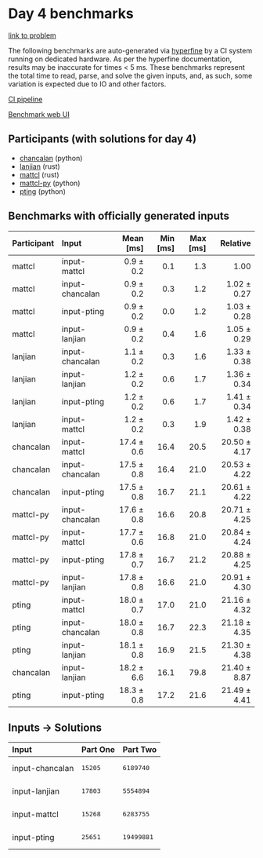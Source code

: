# Day 4 benchmarks

[link to problem](https://adventofcode.com/2023/day/4)

The following benchmarks are auto-generated via
[hyperfine](https://github.com/sharkdp/hyperfine) by a CI system running on
dedicated hardware. As per the hyperfine documentation, results may be
inaccurate for times < 5 ms. These benchmarks represent the total time to read,
parse, and solve the given inputs, and, as such, some variation is expected due
to IO and other factors.

[CI pipeline](http://ci.papercode.net:8080/teams/main/pipelines/aoc2023)

[Benchmark web UI](https://aoc.ancalagon.black)


## Participants (with solutions for day 4)

- [chancalan](https://github.com/chancalan/aoc2023) (python)
- [lanjian](https://github.com/lanjian/aoc-2023) (rust)
- [mattcl](https://github.com/mattcl/aoc2023) (rust)
- [mattcl-py](https://github.com/mattcl/aoc2023-py) (python)
- [pting](https://github.com/pting/aoc2023) (python)


## Benchmarks with officially generated inputs

| Participant | Input | Mean [ms] | Min [ms] | Max [ms] | Relative |
|:---|:---|---:|---:|---:|---:|
| mattcl | input-mattcl | 0.9 ± 0.2 | 0.1 | 1.3 | 1.00 |
| mattcl | input-chancalan | 0.9 ± 0.2 | 0.3 | 1.2 | 1.02 ± 0.27 |
| mattcl | input-pting | 0.9 ± 0.2 | 0.0 | 1.2 | 1.03 ± 0.28 |
| mattcl | input-lanjian | 0.9 ± 0.2 | 0.4 | 1.6 | 1.05 ± 0.29 |
| lanjian | input-chancalan | 1.1 ± 0.2 | 0.3 | 1.6 | 1.33 ± 0.38 |
| lanjian | input-lanjian | 1.2 ± 0.2 | 0.6 | 1.7 | 1.36 ± 0.34 |
| lanjian | input-pting | 1.2 ± 0.2 | 0.6 | 1.7 | 1.41 ± 0.34 |
| lanjian | input-mattcl | 1.2 ± 0.2 | 0.3 | 1.9 | 1.42 ± 0.38 |
| chancalan | input-mattcl | 17.4 ± 0.6 | 16.4 | 20.5 | 20.50 ± 4.17 |
| chancalan | input-chancalan | 17.5 ± 0.8 | 16.4 | 21.0 | 20.53 ± 4.22 |
| chancalan | input-pting | 17.5 ± 0.8 | 16.7 | 21.1 | 20.61 ± 4.22 |
| mattcl-py | input-chancalan | 17.6 ± 0.8 | 16.6 | 20.8 | 20.71 ± 4.25 |
| mattcl-py | input-mattcl | 17.7 ± 0.6 | 16.8 | 21.0 | 20.84 ± 4.24 |
| mattcl-py | input-pting | 17.8 ± 0.7 | 16.7 | 21.2 | 20.88 ± 4.25 |
| mattcl-py | input-lanjian | 17.8 ± 0.8 | 16.6 | 21.0 | 20.91 ± 4.30 |
| pting | input-mattcl | 18.0 ± 0.7 | 17.0 | 21.0 | 21.16 ± 4.32 |
| pting | input-chancalan | 18.0 ± 0.8 | 16.7 | 22.3 | 21.18 ± 4.35 |
| pting | input-lanjian | 18.1 ± 0.8 | 16.9 | 21.5 | 21.30 ± 4.38 |
| chancalan | input-lanjian | 18.2 ± 6.6 | 16.1 | 79.8 | 21.40 ± 8.87 |
| pting | input-pting | 18.3 ± 0.8 | 17.2 | 21.6 | 21.49 ± 4.41 |


## Inputs -> Solutions

| Input | Part One | Part Two |
|:---|:---|:---|
|input-chancalan|<pre>15205</pre>|<pre>6189740</pre>|
|input-lanjian|<pre>17803</pre>|<pre>5554894</pre>|
|input-mattcl|<pre>15268</pre>|<pre>6283755</pre>|
|input-pting|<pre>25651</pre>|<pre>19499881</pre>|